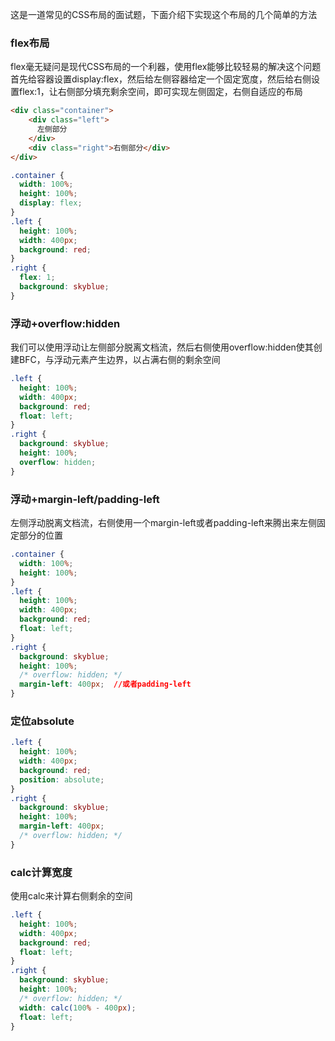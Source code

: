这是一道常见的CSS布局的面试题，下面介绍下实现这个布局的几个简单的方法

### flex布局

flex毫无疑问是现代CSS布局的一个利器，使用flex能够比较轻易的解决这个问题首先给容器设置display:flex，然后给左侧容器给定一个固定宽度，然后给右侧设置flex:1，让右侧部分填充剩余空间，即可实现左侧固定，右侧自适应的布局

```html
<div class="container">
    <div class="left">
      左侧部分
    </div>
    <div class="right">右侧部分</div>
</div>
```

```css
.container {
  width: 100%;
  height: 100%;
  display: flex;
}
.left {
  height: 100%;
  width: 400px;
  background: red;
}
.right {
  flex: 1;
  background: skyblue;
}
```

### 浮动+overflow:hidden

我们可以使用浮动让左侧部分脱离文档流，然后右侧使用overflow:hidden使其创建BFC，与浮动元素产生边界，以占满右侧的剩余空间

```css
.left {
  height: 100%;
  width: 400px;
  background: red;
  float: left;
}
.right {
  background: skyblue;
  height: 100%;
  overflow: hidden;
}
```

### 浮动+margin-left/padding-left

左侧浮动脱离文档流，右侧使用一个margin-left或者padding-left来腾出来左侧固定部分的位置

```css
.container {
  width: 100%;
  height: 100%;
}
.left {
  height: 100%;
  width: 400px;
  background: red;
  float: left;
}
.right {
  background: skyblue;
  height: 100%;
  /* overflow: hidden; */
  margin-left: 400px;  //或者padding-left
}
```

### 定位absolute

```css
.left {
  height: 100%;
  width: 400px;
  background: red;
  position: absolute;
}
.right {
  background: skyblue;
  height: 100%;
  margin-left: 400px;
  /* overflow: hidden; */
}
```

### calc计算宽度

使用calc来计算右侧剩余的空间

```css
.left {
  height: 100%;
  width: 400px;
  background: red;
  float: left;
}
.right {
  background: skyblue;
  height: 100%;
  /* overflow: hidden; */
  width: calc(100% - 400px);
  float: left;
}
```
